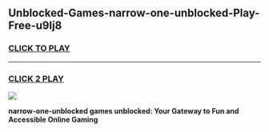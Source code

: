 
## Unblocked-Games-narrow-one-unblocked-Play-Free-u9lj8
<h3>
<a href="https://premium76.site?title=narrow-one-unblocked&ref=21A">CLICK TO PLAY</a></h3>
<hr>

<h3>
<a href="https://premium76.site?title=narrow-one-unblocked&ref=21A">CLICK 2 PLAY</a>
  
</h3>

<a href="https://premium76.site?title=narrow-one-unblocked&ref=21A"><img src="https://clearcache.store/games.png"></a>


**narrow-one-unblocked games unblocked: Your Gateway to Fun and Accessible Online Gaming**
